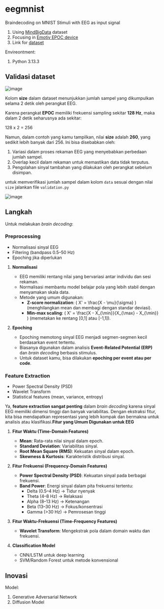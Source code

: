 # eegmnist
Braindecoding on MNIST Stimuli with EEG as input signal
1. Using [MindBigData](https://mindbigdata.com/opendb/index.html) dataset
2. Focusing in [Emotiv EPOC device](https://www.emotiv.com/products/epoc-x)
3. Link for [dataset](https://mindbigdata.com/opendb/MindBigData-EP-v1.0.zip)


Envireontment:
1. Python 3.13.3

## Validasi dataset

![image](https://github.com/user-attachments/assets/fde68e6e-4001-4321-b7c2-b9f8f022cc63)

Kolom **size** dalam dataset menunjukkan jumlah sampel yang dikumpulkan selama 2 detik oleh perangkat EEG.  

Karena perangkat **EPOC** memiliki frekuensi sampling sekitar **128 Hz**, maka dalam 2 detik seharusnya ada sekitar:  

128 x 2 = 256 

Namun, dalam contoh yang kamu tampilkan, nilai **size** adalah **260**, yang sedikit lebih banyak dari 256. Ini bisa disebabkan oleh:
1. Variasi dalam proses rekaman EEG yang menyebabkan perbedaan jumlah sampel.
2. Overlap kecil dalam rekaman untuk memastikan data tidak terputus.
3. Pengolahan sinyal tambahan yang dilakukan oleh perangkat sebelum disimpan.

untuk memverifikasi jumlah sampel dalam kolom `data` sesuai dengan nilai `size` jalankan file `validation.py`

![image](https://github.com/user-attachments/assets/46438b9c-e5a6-425e-8b06-f41e22d2ae11)

## Langkah

Untuk melakukan *brain decoding*:  

### **Preprocessing**  

- Normalisasi sinyal EEG  
- Filtering (bandpass 0.5–50 Hz)  
- Epoching jika diperlukan  


1. **Normalisasi**  
   - EEG memiliki rentang nilai yang bervariasi antar individu dan sesi rekaman.  
   - Normalisasi membantu model belajar pola yang lebih stabil dengan menyamakan skala data.  
   - Metode yang umum digunakan:
     - **Z-score normalization**: \( X' = \frac{X - \mu}{\sigma} \) (menghilangkan mean dan membagi dengan standar deviasi).  
     - **Min-max scaling**: \( X' = \frac{X - X_{\min}}{X_{\max} - X_{\min}} \) (memetakan ke rentang [0,1] atau [-1,1]).  

2. **Epoching**  
   - Epoching memotong sinyal EEG menjadi segmen-segmen kecil berdasarkan event tertentu.  
   - Biasanya digunakan dalam analisis **Event-Related Potential (ERP)** dan *brain decoding* berbasis stimulus.  
   - Untuk dataset kamu, bisa dilakukan **epoching per event atau per code**.  




### **Feature Extraction**  
- Power Spectral Density (PSD)  
- Wavelet Transform  
- Statistical features (mean, variance, entropy)  

Ya, **feature extraction sangat penting** dalam *brain decoding* karena sinyal EEG memiliki dimensi tinggi dan banyak variabilitas. Dengan ekstraksi fitur, kita bisa mendapatkan representasi yang lebih kompak dan bermakna untuk analisis atau klasifikasi.**Fitur yang Umum Digunakan untuk EEG**

1. **Fitur Waktu (Time-Domain Features)**
   - **Mean**: Rata-rata nilai sinyal dalam epoch.
   - **Standard Deviation**: Variabilitas sinyal.
   - **Root Mean Square (RMS)**: Kekuatan sinyal dalam epoch.
   - **Skewness & Kurtosis**: Karakteristik distribusi sinyal.

2. **Fitur Frekuensi (Frequency-Domain Features)**
   - **Power Spectral Density (PSD)**: Kekuatan sinyal pada berbagai frekuensi.
   - **Band Power**: Energi sinyal dalam pita frekuensi tertentu:
     - Delta (0.5–4 Hz) → Tidur nyenyak
     - Theta (4–8 Hz) → Relaksasi
     - Alpha (8–13 Hz) → Ketenangan
     - Beta (13–30 Hz) → Fokus/konsentrasi
     - Gamma (>30 Hz) → Pemrosesan tinggi

3. **Fitur Waktu-Frekuensi (Time-Frequency Features)**
   - **Wavelet Transform**: Mengekstrak pola dalam domain waktu dan frekuensi.



3. **Classification Model**  
   - CNN/LSTM untuk deep learning  
   - SVM/Random Forest untuk metode konvensional  



## Inovasi

Model:
1. Generative Adversarial Network
2. Diffusion Model
